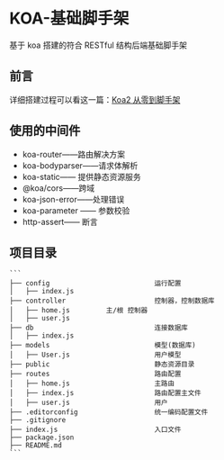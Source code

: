 # KOA-基础脚手架

基于 koa 搭建的符合 RESTful 结构后端基础脚手架

## 前言

详细搭建过程可以看这一篇：[Koa2 从零到脚手架](https://fe.azhubaby.com/Koa2/)

## 使用的中间件

- koa-router——路由解决方案
- koa-bodyparser——请求体解析
- koa-static—— 提供静态资源服务
- @koa/cors——跨域
- koa-json-error——处理错误
- koa-parameter —— 参数校验
- http-assert—— 断言

## 项目目录

````
```
├── config                          运行配置
│   ├── index.js
├── controller                      控制器，控制数据库
│   ├── home.js      	主/根 控制器
│   ├── user.js
├── db  							连接数据库
│   ├── index.js
├── models                          模型(数据库)
│   ├── User.js						用户模型
├── public                          静态资源目录
├── routes                          路由配置
│   ├── home.js                    	主路由
│   ├── index.js                    路由配置主文件
│   ├── user.js                   	用户
├── .editorconfig 					统一编码配置文件
├── .gitignore
├── index.js                        入口文件
├── package.json
├── README.md
```
````
